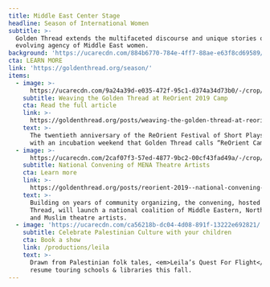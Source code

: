 ```yaml
---
title: Middle East Center Stage
headline: Season of International Women
subtitle: >-
  Golden Thread extends the multifaceted discourse and unique stories of the
  evolving agency of Middle East women.
background: 'https://ucarecdn.com/884b6770-784e-4ff7-88ae-e63f8cd69589/'
cta: LEARN MORE
link: 'https://goldenthread.org/season/'
items:
  - image: >-
      https://ucarecdn.com/9a24a39d-e035-472f-95c1-d374a34d73b0/-/crop/3500x2402/0,220/-/preview/
    subtitle: Weaving the Golden Thread at ReOrient 2019 Camp
    cta: Read the full article
    link: >-
      https://goldenthread.org/posts/weaving-the-golden-thread-at-reorient-2019-camp/
    text: >-
      The twentieth anniversary of the ReOrient Festival of Short Plays began
      with an incubation weekend that Golden Thread calls “ReOrient Camp.”
  - image: >-
      https://ucarecdn.com/2caf07f3-57ed-4877-9bc2-00cf43fad49a/-/crop/591x304/0,91/-/preview/
    subtitle: National Convening of MENA Theatre Artists
    cta: Learn more
    link: >-
      https://goldenthread.org/posts/reorient-2019--national-convening-of-mena-theatre-artists/
    text: >-
      Building on years of community organizing, the convening, hosted by Golden
      Thread, will launch a national coalition of Middle Eastern, North African
      and Muslim theatre artists.
  - image: 'https://ucarecdn.com/ca56218b-dc04-4d08-891f-13222e692821/'
    subtitle: Celebrate Palestinian Culture with your children
    cta: Book a show
    link: /productions/leila
    text: >-
      Drawn from Palestinian folk tales, <em>Leila’s Quest For Flight</em> will
      resume touring schools & libraries this fall.
---
```


